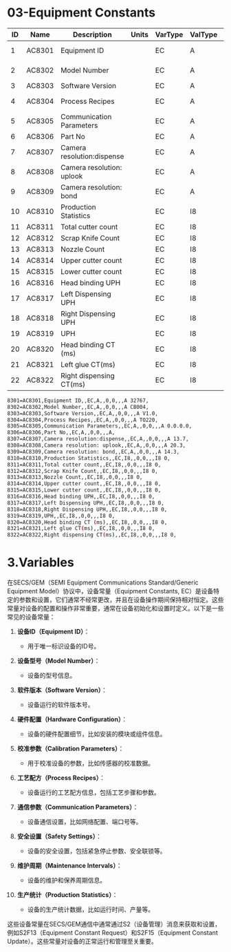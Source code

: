 # 03-Equipment Constants

| ID   | Name   | Description                | Units | VarType | ValType | EventID | Private | Persistant | Min  | Max  | Default   |
| ---- | ------ | -------------------------- | ----- | ------- | ------- | ------- | ------- | ---------- | ---- | ---- | --------- |
| 1    | AC8301 | Equipment ID               |       | EC      | A       |         | 0       | 0          |      |      | A 32767   |
| 2    | AC8302 | Model Number               |       | EC      | A       |         | 0       | 0          |      |      | A CB004   |
| 3    | AC8303 | Software Version           |       | EC      | A       |         | 0       | 0          |      |      | A V1.0    |
| 4    | AC8304 | Process Recipes            |       | EC      | A       |         | 0       | 0          |      |      | A TO220   |
| 5    | AC8305 | Communication Parameters   |       | EC      | A       |         | 0       | 0          |      |      | A 0.0.0.0 |
| 6    | AC8306 | Part No                    |       | EC      | A       |         | 0       | 0          |      |      | A         |
| 7    | AC8307 | Camera resolution:dispense |       | EC      | A       |         | 0       | 0          |      |      | A 13.7    |
| 8    | AC8308 | Camera resolution: uplook  |       | EC      | A       |         | 0       | 0          |      |      | A 20.3    |
| 9    | AC8309 | Camera resolution: bond    |       | EC      | A       |         | 0       | 0          |      |      | A 14.3    |
| 10   | AC8310 | Production Statistics      |       | EC      | I8      |         | 0       | 0          |      |      | I8 0      |
| 11   | AC8311 | Total cutter count         |       | EC      | I8      |         | 0       | 0          |      |      | I8 0      |
| 12   | AC8312 | Scrap Knife Count          |       | EC      | I8      |         | 0       | 0          |      |      | I8 0      |
| 13   | AC8313 | Nozzle Count               |       | EC      | I8      |         | 0       | 0          |      |      | I8 0      |
| 14   | AC8314 | Upper cutter count         |       | EC      | I8      |         | 0       | 0          |      |      | I8 0      |
| 15   | AC8315 | Lower cutter count         |       | EC      | I8      |         | 0       | 0          |      |      | I8 0      |
| 16   | AC8316 | Head binding UPH           |       | EC      | I8      |         | 0       | 0          |      |      | I8 0      |
| 17   | AC8317 | Left Dispensing UPH        |       | EC      | I8      |         | 0       | 0          |      |      | I8 0      |
| 18   | AC8318 | Right Dispensing UPH       |       | EC      | I8      |         | 0       | 0          |      |      | I8 0      |
| 19   | AC8319 | UPH                        |       | EC      | I8      |         | 0       | 0          |      |      | I8 0      |
| 20   | AC8320 | Head binding CT (ms)       |       | EC      | I8      |         | 0       | 0          |      |      | I8 0      |
| 21   | AC8321 | Left glue CT(ms)           |       | EC      | I8      |         | 0       | 0          |      |      | I8 0      |
| 22   | AC8322 | Right dispensing CT(ms)    |       | EC      | I8      |         | 0       | 0          |      |      | I8 0      |


```sh
8301=AC8301,Equipment ID,,EC,A,,0,0,,,A 32767,
8302=AC8302,Model Number,,EC,A,,0,0,,,A CB004,
8303=AC8303,Software Version,,EC,A,,0,0,,,A V1.0,
8304=AC8304,Process Recipes,,EC,A,,0,0,,,A TO220,
8305=AC8305,Communication Parameters,,EC,A,,0,0,,,A 0.0.0.0,
8306=AC8306,Part No,,EC,A,,0,0,,,A,
8307=AC8307,Camera resolution:dispense,,EC,A,,0,0,,,A 13.7,
8308=AC8308,Camera resolution: uplook,,EC,A,,0,0,,,A 20.3,
8309=AC8309,Camera resolution: bond,,EC,A,,0,0,,,A 14.3,
8310=AC8310,Production Statistics,,EC,I8,,0,0,,,I8 0,
8311=AC8311,Total cutter count,,EC,I8,,0,0,,,I8 0,
8312=AC8312,Scrap Knife Count,,EC,I8,,0,0,,,I8 0,
8313=AC8313,Nozzle Count,,EC,I8,,0,0,,,I8 0,
8314=AC8314,Upper cutter count,,EC,I8,,0,0,,,I8 0,
8315=AC8315,Lower cutter count,,EC,I8,,0,0,,,I8 0,
8316=AC8316,Head binding UPH,,EC,I8,,0,0,,,I8 0,
8317=AC8317,Left Dispensing UPH,,EC,I8,,0,0,,,I8 0,
8318=AC8318,Right Dispensing UPH,,EC,I8,,0,0,,,I8 0,
8319=AC8319,UPH,,EC,I8,,0,0,,,I8 0,
8320=AC8320,Head binding CT (ms),,EC,I8,,0,0,,,I8 0,
8321=AC8321,Left glue CT(ms),,EC,I8,,0,0,,,I8 0,
8322=AC8322,Right dispensing CT(ms),,EC,I8,,0,0,,,I8 0,
```


# 3.Variables

在SECS/GEM（SEMI Equipment Communications Standard/Generic Equipment Model）协议中，设备常量（Equipment Constants, EC）是设备特定的参数和设置，它们通常不经常更改，并且在设备操作期间保持相对恒定。这些常量对设备的配置和操作非常重要，通常在设备初始化和设置时定义。以下是一些常见的设备常量：

1. **设备ID（Equipment ID）**：
   - 用于唯一标识设备的ID号。

2. **设备型号（Model Number）**：
   - 设备的型号信息。

3. **软件版本（Software Version）**：
   - 设备运行的软件版本号。

4. **硬件配置（Hardware Configuration）**：
   - 设备的硬件配置细节，比如安装的模块或组件信息。

5. **校准参数（Calibration Parameters）**：
   - 用于校准设备的参数，比如传感器的校准数据。

6. **工艺配方（Process Recipes）**：
   - 设备运行的工艺配方信息，包括工艺步骤和参数。

7. **通信参数（Communication Parameters）**：
   - 设备通信设置，比如网络配置、端口号等。

8. **安全设置（Safety Settings）**：
   - 设备的安全设置，包括紧急停止参数、安全联锁等。

9. **维护周期（Maintenance Intervals）**：
   - 设备的维护和保养周期信息。

10. **生产统计（Production Statistics）**：
    - 设备的生产统计数据，比如运行时间、产量等。

这些设备常量在SECS/GEM通信中通常通过S2（设备管理）消息来获取和设置，例如S2F13（Equipment Constant Request）和S2F15（Equipment Constant Update）。这些常量对设备的正常运行和管理至关重要。

